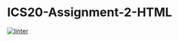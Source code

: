 # ICS20-Assignment-2-HTML
[![linter](https://github.com/Hashir14/ICS20-Assignment-2-HTML/workflows/linter/badge.svg)](https://github.com/marketplace/actions/super-linter)
